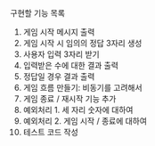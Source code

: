 구현할 기능 목록

1. 게임 시작 메시지 출력
2. 게임 시작 시 임의의 정답 3자리 생성
3. 사용자 입력 3자리 받기
4. 입력받은 수에 대한 결과 출력
5. 정답일 경우 결과 출력
6. 게임 흐름 만들기: 비동기를 고려해서
7. 게임 종료 / 재시작 기능 추가
8. 예외처리 1. 세 자리 숫자에 대하여
9. 예외처리 2. 게임 시작 / 종료에 대하여
10. 테스트 코드 작성
